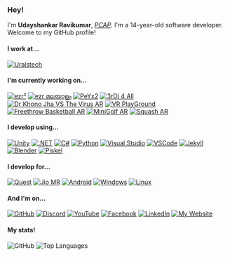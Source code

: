 ### Hey!
I'm **Udayshankar Ravikumar**, [*PCAP*](https://pythoninstitute.org/pcap). I'm a 14-year-old software developer. Welcome to my GitHub profile!

#### I work at...
[![Uralstech](https://img.shields.io/badge/Uralstech-Chief_Technology_Officer-black?style=for-the-badge&labelColor=FFFFFF)](https://uralstech.in)

#### I'm currently working on...
[![ezr²](https://img.shields.io/badge/ezr%C2%B2-black?style=for-the-badge&logo=data:image/png;base64,iVBORw0KGgoAAAANSUhEUgAAAA4AAAAOCAYAAAAfSC3RAAAAhklEQVQ4T52SsQ2AMAwE8xuwWDoqxC6IXRAVXRZjA6NHshVFDihOFyfnf1uPFDwgt8oiyh84ITnbnXWUgluS1SYkGEjAE2cTgvrGBkNgWFGVVPnTam1zSLGdr96Bu1V+aKF5E9vqtaO/VQ8kwAZd0LOoQAjkCFR7Q6HJqQMwpPgXOddqJOcPZgGXDyICOz0AAAAASUVORK5CYIIA&color=ffb273)](https://github.com/Uralstech/ezrSquared)
[![ezr മലയാളം](https://img.shields.io/badge/ezr_%E0%B4%AE%E0%B4%B2%E0%B4%AF%E0%B4%BE%E0%B4%B3%E0%B4%82-black?style=for-the-badge&logo=data:image/png;base64,iVBORw0KGgoAAAANSUhEUgAAAA4AAAAOCAYAAAAfSC3RAAAArUlEQVQ4T2P8GBv7nwEK+BcvZoSxCdGMII2kaIAZCNaIbOPZmA9wPrKtxksEUFyDYiOyJmSFMHFkMRQb7/yfjOI1dM0oGpFVgkwGSWKzGSYH9yM2jSAxdOcNAo0xn6LhwV+YNZUB2Y/ogdPvhvAYPG5ABoA0wgB6vIH8CNK4JE6AMWbRh/9gjSBNS/iWooQmtiQHsxGkmRGmiVDaBFuw6MN/uI3IfgTZis8AZI0AF3WOw9jTZiMAAAAASUVORK5CYIIA&color=D1A4DF)](https://github.com/Uralstech/ezrMlang)
[![PeYx2](https://img.shields.io/badge/PeYx2-black?style=for-the-badge&logo=data:image/png;base64,iVBORw0KGgoAAAANSUhEUgAAAA4AAAAOCAYAAAAfSC3RAAAARUlEQVQ4T2NkYGD4z4AbMOKSAklQrBHZdJhhRNlItkZs3iHKRrI1YjX9P47AQw5V6mpEdz/MBbSzkWI/MjIwoIQB/Z0KAOdXIAEEaA4NAAAAAElFTkSuQmCC&color=FFCCCC)](https://github.com/Uralstech/PeYx2)
[![3rDi 4 All](https://img.shields.io/badge/3rDi_4_All-black?style=for-the-badge&logo=android&color=E6FFE6)](https://play.google.com/store/apps/details?id=com.Uralstech.thirdifourall)
[![Dr Khono Jha VS The Virus AR](https://img.shields.io/badge/Dr_Khono_Jha_VS_The_Virus_AR-black?style=for-the-badge&logo=android&color=E6FFE6)](https://play.google.com/store/apps/details?id=com.Uralstech.DrKhonoJhaVSTheCoronavirusAR)
[![VR PlayGround](https://img.shields.io/badge/VR_PlayGround-black?style=for-the-badge&logo=meta&logoColor=0080FB&color=80D4FF)](https://www.oculus.com/experiences/quest/8376741375685432/)
[![Freethrow Basketball AR](https://img.shields.io/badge/Freethrow_Basketball_AR-black?style=for-the-badge&logo=meta&logoColor=0080FB&color=80D4FF)](https://www.oculus.com/experiences/quest/8661650433907969/)
[![MiniGolf AR](https://img.shields.io/badge/MiniGolf_AR-black?style=for-the-badge&logo=meta&logoColor=0080FB&color=80D4FF)](https://www.oculus.com/experiences/quest/6192609480763219/)
[![Squash AR](https://img.shields.io/badge/Squash_AR-black?style=for-the-badge&logo=meta&logoColor=0080FB&color=80D4FF)](https://www.oculus.com/experiences/quest/9005281436156314/)

#### I develop using...
[![Unity](https://img.shields.io/badge/Unity-black?style=for-the-badge&logo=unity&logoColor=000000&color=FFFFFF)](https://unity.com/)
[![.NET](https://img.shields.io/badge/.NET-black?style=for-the-badge&logo=dotnet&color=512BD4)](https://dotnet.microsoft.com/)
[![C#](https://img.shields.io/badge/C%23-black?style=for-the-badge&logo=csharp&color=9B4993)](https://dotnet.microsoft.com/languages/csharp)
[![Python](https://img.shields.io/badge/Python-black?style=for-the-badge&logo=python&color=FFDE57)](https://www.python.org/)
[![Visual Studio](https://img.shields.io/badge/Visual_Studio-black?style=for-the-badge&logo=visualstudio&color=A578DC)](https://visualstudio.microsoft.com/)
[![VSCode](https://img.shields.io/badge/VSCode-black?style=for-the-badge&logo=visualstudiocode&color=0078D7)](https://code.visualstudio.com/)
[![Jekyll](https://img.shields.io/badge/Jekyll-black?style=for-the-badge&logo=jekyll&logoColor=FFFFFF&color=ff0000)](https://jekyllrb.com/)
[![Blender](https://img.shields.io/badge/Blender-black?style=for-the-badge&logo=blender&logoColor=FFFFFF&color=EA7600)](https://www.blender.org/)
[![Piskel](https://img.shields.io/badge/Piskel-black?style=for-the-badge&logo=data:image/png;base64,iVBORw0KGgoAAAANSUhEUgAAABAAAAAQCAYAAAAf8/9hAAAAUUlEQVQ4T2P8////fwYKACPIANl6VBMeNzIwECs2XAygIAwZwGHA+pAVxYzf8r8ZiBUbLgZQHIjftBhRzOC69p+BWDFwIBKrGJu6QWIAJYEIAG2Nn9Hr4cdpAAAAAElFTkSuQmCC&color=04E004)](https://www.piskelapp.com/)

#### I develop for...
[![Quest](https://img.shields.io/badge/Quest-black?style=for-the-badge&logo=meta&logoColor=FFFFFF&color=0080FB)](https://www.meta.com/quest/)
[![Jio MR](https://img.shields.io/badge/Jio_MR-black?style=for-the-badge&logo=relianceindustrieslimited&logoColor=FFFFFF&color=005AAC)](https://tesseract.in/)
[![Android](https://img.shields.io/badge/Android-black?style=for-the-badge&logo=android&logoColor=FFFFFF&color=A4C639)](https://www.android.com/)
[![Windows](https://img.shields.io/badge/Windows-black?style=for-the-badge&logo=windows&color=00ADEF)](https://www.microsoft.com/windows/)
[![Linux](https://img.shields.io/badge/Linux-black?style=for-the-badge&logo=linux&logoColor=000000&color=ECC30C)](https://www.kernel.org/)

#### And I'm on...
[![GitHub](https://img.shields.io/badge/GitHub-black?style=for-the-badge&logo=github&logoColor=000000&color=FFFFFF)](https://GitHub.com/Uralstech)
[![Discord](https://img.shields.io/badge/Discord-black?style=for-the-badge&logo=discord&logoColor=FFFFFF&color=5865F2)](https://discord.com/users/856445664372326400)
[![YouTube](https://img.shields.io/badge/YouTube-black?style=for-the-badge&logo=youtube&logoColor=FFFFFF&color=FF0000)](https://www.youtube.com/@uralstechnologies9017)
[![Facebook](https://img.shields.io/badge/Facebook-black?style=for-the-badge&logo=facebook&logoColor=FFFFFF&color=4267B2)](https://www.facebook.com/100082467614963)
[![LinkedIn](https://img.shields.io/badge/LinkedIn-black?style=for-the-badge&logo=linkedin&logoColor=FFFFFF&color=0077B5)](https://www.linkedin.com/in/udayshankar-ctourals)
[![My Website](https://img.shields.io/badge/My_Website-black?style=for-the-badge&logo=jekyll&color=FF0000&logoColor=FFFFFF)](https://uralstech.github.io)

#### My stats!
![GitHub](https://github-readme-stats.vercel.app/api?username=uralstech&include_all_commits=true&line_height=28&show_icons=true&theme=github_dark)
![Top Languages](https://github-readme-stats.vercel.app/api/top-langs/?username=Uralstech&layout=donut&theme=github_dark)

<!--
**Uralstech/uralstech** is a ✨ _special_ ✨ repository because its `README.md` (this file) appears on your GitHub profile.

Here are some ideas to get you started:

- 🔭 I’m currently working on ...
- 🌱 I’m currently learning ...
- 👯 I’m looking to collaborate on ...
- 🤔 I’m looking for help with ...
- 💬 Ask me about ...
- 📫 How to reach me: ...
- 😄 Pronouns: ...
- ⚡ Fun fact: ...
-->
